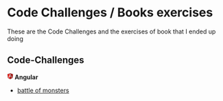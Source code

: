 # Code Challenges / Books exercises
These are the Code Challenges and the exercises of book that I ended up doing

## Code-Challenges

**<img src="interviews/angular/angular.svg" height="15"></img> Angular**
* [battle of monsters]("./interviews/angular-battle-of-monsters")